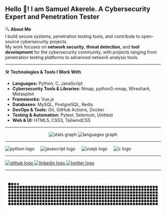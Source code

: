 <h2 align="left">Hello 👋! I am Samuel Akerele. A Cybersecurity Expert and Penetration Tester</h2>

🔍 **About Me**  
I build secure systems, penetration testing tools, and contribute to open-source cybersecurity projects.  
My work focuses on **network security**, **threat detection**, and **tool development** for the cybersecurity community, with projects ranging from penetration testing platforms to advanced network analysis tools.

---

🛠 **Technologies & Tools I Work With**  
- **Languages:** Python, C, JavaScript  
- **Cybersecurity Tools & Libraries:** Nmap, python3-nmap, Wireshark, Metasploit  
- **Frameworks:** Vue.js  
- **Databases:** MySQL, PostgreSQL, Redis  
- **DevOps & Tools:** Git, GitHub Actions, Docker  
- **Testing & Automation:** Pytest, Selenium, Unittest  
- **Web & UI:** HTML5, CSS3, TailwindCSS  

---

<div align="center">
  <img src="https://github-readme-stats.vercel.app/api?username=Akindotcome&hide_title=false&hide_rank=false&show_icons=true&include_all_commits=true&count_private=true&disable_animations=false&theme=dracula&locale=en&hide_border=false" height="150" alt="stats graph"  />
  <img src="https://github-readme-stats.vercel.app/api/top-langs?username=Akindotcome&locale=en&hide_title=false&layout=compact&card_width=320&langs_count=5&theme=dracula&hide_border=false" height="150" alt="languages graph"  />
</div>

---

<div align="left">
  <img src="https://cdn.jsdelivr.net/gh/devicons/devicon/icons/python/python-original.svg" height="30" alt="python logo"  />
  <img width="12" />
  <img src="https://cdn.jsdelivr.net/gh/devicons/devicon/icons/javascript/javascript-original.svg" height="30" alt="javascript logo"  />
  <img width="12" />
  <img src="https://cdn.jsdelivr.net/gh/devicons/devicon/icons/vuejs/vuejs-original.svg" height="30" alt="vuejs logo"  />
  <img width="12" />
  <img src="https://cdn.jsdelivr.net/gh/devicons/devicon/icons/c/c-original.svg" height="30" alt="c logo"  />
</div>

---

<div align="left">
  <a href="https://github.com/Akindotcome" target="_blank">
    <img src="https://img.shields.io/static/v1?message=GitHub&logo=github&label=&color=181717&logoColor=white&labelColor=&style=for-the-badge" height="35" alt="github logo"  />
  </a>
  <a href="#" target="_blank">
    <img src="https://img.shields.io/static/v1?message=LinkedIn&logo=linkedin&label=&color=0077B5&logoColor=white&labelColor=&style=for-the-badge" height="35" alt="linkedin logo"  />
  </a>
  <a href="#" target="_blank">
    <img src="https://img.shields.io/static/v1?message=Twitter&logo=twitter&label=&color=1DA1F2&logoColor=white&labelColor=&style=for-the-badge" height="35" alt="twitter logo"  />
  </a>
</div>

---

<br clear="both">

<img src="https://raw.githubusercontent.com/Akindotcome/Akindotcome/output/snake.svg" alt="Snake animation" />
